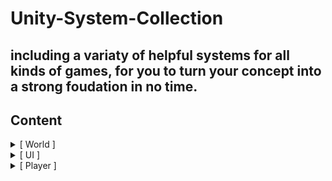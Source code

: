 # Unity-System-Collection
## including a variaty of helpful systems for all kinds of games, for you to turn your concept into a strong foudation in no time.

## Content
<details>
<summary> [ World ] </summary>
- Grid-System
</details>

<details>
<summary> [ UI ] </summary>
- UIWindowManager
- UIElements (customizable UI-Elements providing basic UI-functions and room for modification)
</details>

<details>
<summary> [ Player ] </summary>
- FPS-Player-Movement
</details>
